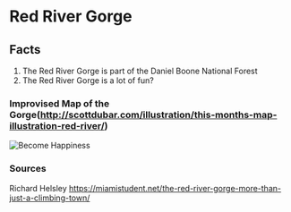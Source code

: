 # Red River Gorge

## Facts
1. The Red River Gorge is part of the Daniel Boone National Forest
2. The Red River Gorge is a lot of fun?

### Improvised Map of the Gorge(http://scottdubar.com/illustration/this-months-map-illustration-red-river/)

![Become Happiness](https://i0.wp.com/miamistudent.net/wp-content/uploads/2017/10/RiverGorge_Travel_DevonShuman.jpg?resize=1280%2C640&ssl=1)

### Sources
Richard Helsley
https://miamistudent.net/the-red-river-gorge-more-than-just-a-climbing-town/